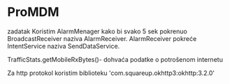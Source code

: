 # ProMDM
zadatak
Koristim AlarmMenager kako bi svako 5 sek pokrenuo BroadcastReceiver naziva AlarmReceiver.
AlarmReceiver pokreće IntentService naziva SendDataService. 

TrafficStats.getMobileRxBytes()- dohvaća podatke o potrošenom internetu

Za http protokol koristim biblioteku 'com.squareup.okhttp3:okhttp:3.2.0' 
